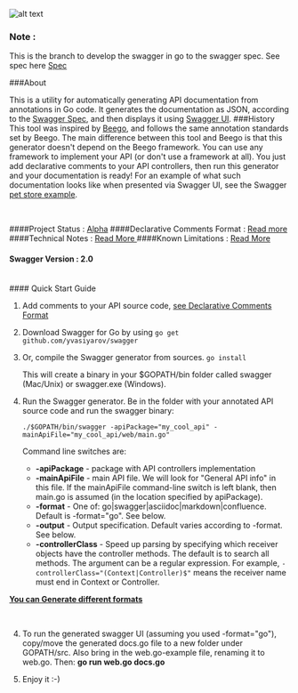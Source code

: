 
![alt text]( https://s3.amazonaws.com/tw-chat/attach/579528d6e2f2c2aebfe7f957e4572ca0/1.png  "Swagger In Golang")

### Note :
This is the branch to develop the swagger in go to the swagger spec.
See spec here  [Spec](http://swagger.io/specification/)

###About

This is a utility for automatically generating API documentation from annotations in Go code. It generates the documentation as JSON, according to the [Swagger Spec](https://github.com/wordnik/swagger-spec), and then displays it using [Swagger UI](https://github.com/swagger-api/swagger-ui).
###History
This tool was inspired by [Beego](http://beego.me/docs/advantage/docs.md), and follows the same annotation standards set by Beego.
The main difference between this tool and Beego is that this generator doesn't depend on the Beego framework. You can use any framework to implement your API (or don't use a framework at all). You just add declarative comments to your API controllers, then run this generator and your documentation is ready! For an example of what such documentation looks like when presented via Swagger UI, see the Swagger [pet store example](http://petstore.swagger.wordnik.com/).

<br>


####Project Status : [Alpha](https://github.com/yvasiyarov/swagger/wiki/Declarative-Comments-Format)
####Declarative Comments Format : [Read more ](https://github.com/yvasiyarov/swagger/wiki/Declarative-Comments-Format)
####Technical Notes : [Read More ](https://github.com/yvasiyarov/swagger/wiki/Technical-Notes)
####Known Limitations : [Read More ](https://github.com/yvasiyarov/swagger/wiki/Known-Limitations)
#### Swagger Version : 2.0
<br>
#### Quick Start Guide


1. Add comments to your API source code, [see Declarative Comments Format ](https://github.com/yvasiyarov/swagger/wiki/Declarative-Comments-Format)

2. Download Swagger for Go by using ````go get github.com/yvasiyarov/swagger````

3. Or, compile the Swagger generator from sources.
    `go install`

    This will create a binary in your $GOPATH/bin folder called swagger (Mac/Unix) or swagger.exe (Windows).

3. Run the Swagger generator.
    Be in the folder with your annotated API source code and run the swagger binary:

    `./$GOPATH/bin/swagger -apiPackage="my_cool_api" -mainApiFile="my_cool_api/web/main.go"`

    Command line switches are:
    * **-apiPackage**  - package with API controllers implementation
    * **-mainApiFile** - main API file. We will look for "General API info" in this file. If the mainApiFile command-line switch is left blank, then main.go is assumed (in the location specified by apiPackage).
    * **-format**       - One of: go|swagger|asciidoc|markdown|confluence. Default is -format="go". See below.
    * **-output**       - Output specification. Default varies according to -format. See below.
    * **-controllerClass**  - Speed up parsing by specifying which receiver objects have the controller methods. The default is to search all methods. The argument can be a regular expression. For example, `-controllerClass="(Context|Controller)$"` means the receiver name must end in Context or Controller.

 [**You can Generate different formats** ](https://github.com/yvasiyarov/swagger/wiki/Generate-Different-Formats)

   <br>

4. To run the generated swagger UI (assuming you used -format="go"), copy/move the generated docs.go file to a new folder under GOPATH/src. Also bring in the web.go-example file, renaming it to web.go. Then: **go run web.go docs.go**

5. Enjoy it :-)
